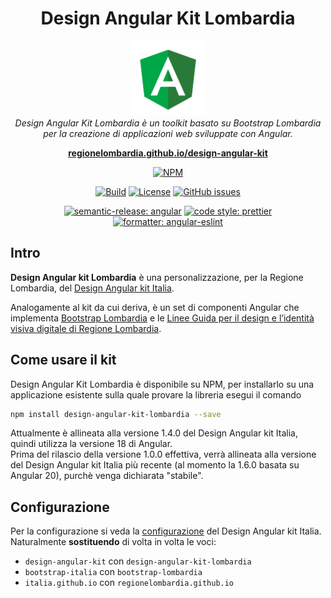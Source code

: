 <h1 align="center">Design Angular Kit Lombardia</h1>

<p align="center">
  <img src=".github/angular_green.png" alt="angular-logo" width="120px" height="120px"/>
  <br>
  <i>Design Angular Kit Lombardia è un toolkit basato su Bootstrap Lombardia 
    <br> per la creazione di applicazioni web sviluppate con Angular.</i>
  <br>
</p>

<p align="center">
  <a href="https://RegioneLombardia.github.io/design-angular-kit"><strong>regionelombardia.github.io/design-angular-kit</strong></a>
  <br>
</p>

<p align="center">
    <a href="https://www.npmjs.com/package/design-angular-kit-lombardia"><img src="https://img.shields.io/npm/v/design-angular-kit-lombardia.svg?logo=npm" alt="NPM"></a>
</p>

<p align="center">
    <a href="https://github.com/RegioneLombardia/design-angular-kit/actions"><img src="https://github.com/RegioneLombardia/design-angular-kit/actions/workflows/publish-release.yml/badge.svg" alt="Build"></a>
<!--    <a href="https://codecov.io/gh/italia/design-angular-kit"><img src="https://codecov.io/gh/italia/design-angular-kit/branch/main/graph/badge.svg?token=0Ud6YSFi0r" alt="codecov"></a> -->
    <a href="https://github.com/RegioneLombardia/design-angular-kit/blob/main/LICENSE"><img src="https://img.shields.io/github/license/RegioneLombardia/design-angular-kit.svg" alt="License"></a>
    <a href="https://github.com/RegioneLombardia/design-angular-kit/issues"><img src="https://img.shields.io/github/issues/RegioneLombardia/design-angular-kit.svg" alt="GitHub issues"></a>
</p>

<p align="center">
  <a href="https://github.com/semantic-release/semantic-release"><img src="https://img.shields.io/badge/semantic--release-angular-e10079?logo=semantic-release" alt="semantic-release: angular" /></a>
  <a href="https://github.com/prettier/prettier"><img src="https://img.shields.io/badge/code%20style-prettier-ff69b4?logo=Prettier" alt="code style: prettier" /></a>
  <a href="https://github.com/eslint/eslint"><img src="https://img.shields.io/badge/formatter-angular--eslint-4B32C3?logo=eslint" alt="formatter: angular-eslint" /></a>
</p>



## Intro

**Design Angular kit Lombardia** è una personalizzazione, per la Regione Lombardia, del [Design Angular kit Italia](https://italia.github.io/design-angular-kit/).

Analogamente al kit da cui deriva, è un set di componenti Angular che implementa [Bootstrap Lombardia](https://regionelombardia.github.io/bootstrap-lombardia/) e le [Linee Guida per il design e l’identità visiva digitale di Regione Lombardia](https://regionelombardia.github.io/bootstrap-lombardia/docs/it25/download/Linee-guida_design_identita-visiva_Regione-Lombardia.pdf).

## Come usare il kit

Design Angular Kit Lombardia è disponibile su NPM, per installarlo su una applicazione esistente sulla quale provare la libreria esegui il comando

```sh
npm install design-angular-kit-lombardia --save
```

Attualmente è allineata alla versione 1.4.0 del Design Angular kit Italia, quindi utilizza la versione 18 di Angular.  
Prima del rilascio della versione 1.0.0 effettiva, verrà allineata alla versione del Design Angular kit Italia più recente (al momento la 1.6.0 basata su Angular 20), purchè venga dichiarata "stabile".

## Configurazione
Per la configurazione si veda la [configurazione](https://github.com/italia/design-angular-kit?tab=readme-ov-file#configurazione) del Design Angular kit Italia.  
Naturalmente **sostituendo** di volta in volta le voci:
* `design-angular-kit` con `design-angular-kit-lombardia`
* `bootstrap-italia` con `bootstrap-lombardia`
* `italia.github.io` con `regionelombardia.github.io`
